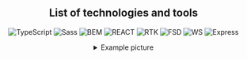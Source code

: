 <section align="center">

## List of technologies and tools

<section align="center">

![TypeScript](https://img.shields.io/badge/TypeScript-29293e?style=for-the-badge&logo=TypeScript) ![Sass](https://img.shields.io/badge/SCSS-29293e?style=for-the-badge&logo=Sass) ![BEM](https://img.shields.io/badge/BEM-29293e?style=for-the-badge&logo=BEM) ![REACT](https://img.shields.io/badge/REACT-29293e?style=for-the-badge&logo=React) ![RTK](https://img.shields.io/badge/Redux_Tool_Kit-29293e?style=for-the-badge&logo=Redux&logoColor=764ABC) ![FSD](https://img.shields.io/badge/Feature_Sliced_Design-29293e?style=for-the-badge) ![WS](https://img.shields.io/badge/WebSocket-29293e?style=for-the-badge) ![Express](https://img.shields.io/badge/express-29293e?style=for-the-badge&logo=Express)

</section>

<details>
  <summary>Example picture</summary>
<img src="https://i.imgur.com/iHnagER.png" alt="Bidding page">
</details>
